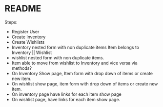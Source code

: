 # README

Steps:
- Register User
- Create Inventory
- Create Wishlists
- Inventory nested form with non duplicate items Item belongs to Inventory || Wishlist
- wishlist nested form with non duplicate items.
- Item able to move from wishlist to Inventory and vice versa via methods?
- On Inventory Show page, Item form with drop down of items or create new item.
- On wishlist show page, item form with drop down of items or create new item.
- On inventory page have links for each item show page
- On wishlist page, have links for each item show page.
